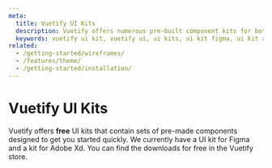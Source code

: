 ```yaml
---
meta:
  title: Vuetify UI Kits
  description: Vuetify offers numerous pre-built component kits for both Figma and Adobe Xd. Kickstart your next application today.
  keywords: vuetify ui kit, vuetify ui, ui kits, ui kit figma, ui kit adobe xd
related:
  - /getting-started/wireframes/
  - /features/theme/
  - /getting-started/installation/
---
```


# Vuetify UI Kits

Vuetify offers **free** UI kits that contain sets of pre-made components designed to get you started quickly. We currently have a UI kit for Figma and a kit for Adobe Xd. You can find the downloads for free in the Vuetify store.

<vuetify-ui-kits />

<backmatter />
